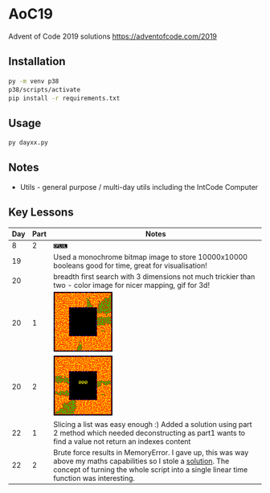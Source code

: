 # AoC19

Advent of Code 2019 solutions https://adventofcode.com/2019

## Installation

```cmd
py -m venv p38
p38/scripts/activate
pip install -r requirements.txt
```

## Usage

```cmd
py dayxx.py
```

## Notes

* Utils - general purpose / multi-day utils including the IntCode Computer

## Key Lessons

Day | Part | Notes
--- | ---- | -----
8  | 2 | ![printout](./images/day8p2.png)
19 |   | Used a monochrome bitmap image to store 10000x10000 booleans good for time, great for visualisation!
20 |   | breadth first search with 3 dimensions not much trickier than two - color image for nicer mapping, gif for 3d!
20 | 1 | ![Final BFS state](./images/day20p1.png)
20 | 2 | ![Animated final BFS state of all visited layers](./images/day20p2.gif)
22 | 1 | Slicing a list was easy enough :) Added a solution using part 2 method which needed deconstructing as part1 wants to find a value not return an indexes content
22 | 2 | Brute force results in MemoryError.  I gave up, this was way above my maths capabilities so I stole a [solution](https://github.com/metalim/metalim.adventofcode.2019.python/blob/master/22_cards_shuffle.ipynb). The concept of turning the whole script into a single linear time function was interesting.
